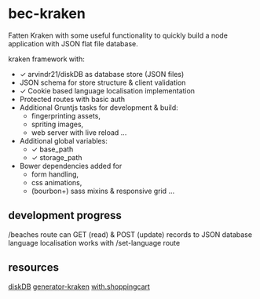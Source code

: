 bec-kraken
==========

Fatten Kraken with some useful functionality to quickly build a node application with JSON flat file database.

kraken framework with:

  - ✓ arvindr21/diskDB as database store (JSON files)
  - JSON schema for store structure & client validation
  - ✓ Cookie based language localisation implementation
  - Protected routes with basic auth
  - Additional Gruntjs tasks for development & build:
    - fingerprinting assets,
    - spriting images, 
    - web server with live reload
    ...
  - Additional global variables:
    - ✓ base_path
    - ✓ storage_path
  - Bower dependencies added for 
    - form handling, 
    - css animations, 
    - (bourbon+) sass mixins & responsive grid
    ...

development progress
--------------------
/beaches route can GET (read) & POST (update) records to JSON database
language localisation works with /set-language route



resources
---------
[diskDB](https://github.com/arvindr21/diskDB)
[generator-kraken](https://github.com/krakenjs/generator-kraken)
[with.shoppingcart](https://github.com/krakenjs/kraken-examples/tree/master/with.shoppingcart)